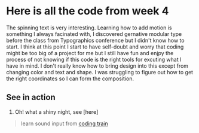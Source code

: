 # Here is all the code from week 4
The spinning text is very interesting. Learning how to add motion is something I always facinated with, I discovered gernative modular type before the class from Typographics conference but I didn't know how to start. I think at 
this point I start to have self-doubt and worry that coding might be too big of a project for me but I still have 
fun and enjpy the process of not knowing if this code is the right tools for excuting what I have in mind. I don't really know how to bring design into this except from changing color and text and shape. I was struggling to figure out how to get the right coordinates so I can form the composition.   

## See in action
1. Oh! what a shiny night, see [here]

> learn sound input from [coding train]()
